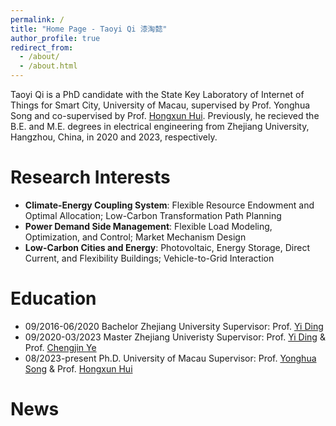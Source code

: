 ```yaml
---
permalink: /
title: "Home Page - Taoyi Qi 漆淘懿"
author_profile: true
redirect_from: 
  - /about/
  - /about.html
---
```


Taoyi Qi is a PhD candidate with the State Key Laboratory of Internet of Things for Smart City, University of Macau, supervised by Prof. Yonghua Song and co-supervised by Prof. [Hongxun Hui](https://huihongxun.github.io/). Previously, he recieved the B.E. and M.E. degrees in electrical engineering from Zhejiang University, Hangzhou, China, in 2020 and 2023, respectively.

Research Interests
======
+ **Climate-Energy Coupling System**: Flexible Resource Endowment and Optimal Allocation; Low-Carbon Transformation Path Planning
+ **Power Demand Side Management**: Flexible Load Modeling, Optimization, and Control; Market Mechanism Design
+ **Low-Carbon Cities and Energy**: Photovoltaic, Energy Storage, Direct Current, and Flexibility Buildings; Vehicle-to-Grid Interaction

Education
======
+ 09/2016-06/2020  Bachelor  Zhejiang University  Supervisor: Prof. [Yi Ding](https://person.zju.edu.cn/110)
+ 09/2020-03/2023  Master    Zhejiang Univeristy  Supervisor: Prof. [Yi Ding](https://person.zju.edu.cn/110) & Prof. [Chengjin Ye](https://person.zju.edu.cn/0617209#826698)
+ 08/2023-present  Ph.D.     University of Macau  Supervisor: Prof. [Yonghua Song](https://rto.um.edu.mo/biography/) & Prof. [Hongxun Hui](https://www.fst.um.edu.mo/people/hongxunhui/)

News
======




